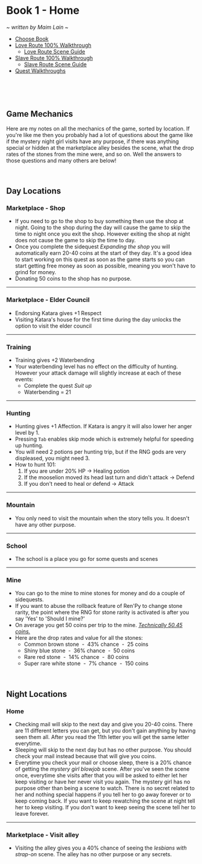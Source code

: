 # Book 1 - Home
*\~ written by Maim Lain \~*

- [Choose Book](https://github.com/maim-lain/fourelements)  
- [Love Route 100% Walkthrough](https://github.com/maim-lain/fourelements/blob/master/book-1/loveroute.md)  
  - [Love Route Scene Guide](https://github.com/maim-lain/fourelements/blob/master/book-1/lovescenes.md)  
- [Slave Route 100% Walkthrough](https://github.com/maim-lain/fourelements/blob/master/book-1/home.md)  
  - [Slave Route Scene Guide](https://github.com/maim-lain/fourelements/blob/master/book-1/home.md)  
- [Quest Walkthroughs](https://github.com/maim-lain/fourelements/blob/master/book-1/questwalk.md)  

<br>
<br>
<br>

## Game Mechanics
Here are my notes on all the mechanics of the game, sorted by location. If you're like me then you probably had a lot of questions about the game like if the mystery night girl visits have any purpose, if there was anything special or hidden at the marketplace alley besides the scene, what the drop rates of the stones from the mine were, and so on. Well the answers to those questions and many others are below!&nbsp;

<br>

## Day Locations
### Marketplace - Shop
- If you need to go to the shop to buy something then use the shop at night. Going to the shop during the day will cause the game to skip the time to night once you exit the shop. However exiting the shop at night does not cause the game to skip the time to day.
- Once you complete the sidequest *Expanding the shop* you will automatically earn 20-40 coins at the start of they day. It's a good idea to start working on this quest as soon as the game starts so you can start getting free money as soon as possible, meaning you won't have to grind for money.
- Donating 50 coins to the shop has no purpose.

---

### Marketplace - Elder Council
- Endorsing Katara gives +1 Respect
- Visiting Katara's house for the first time during the day unlocks the option to visit the elder council

---

### Training
- Training gives +2 Waterbending
- Your waterbending level has no effect on the difficulty of hunting. However your attack damage will slightly increase at each of these events:
  - Complete the quest *Suit up*
  - Waterbending = 21

---

### Hunting
- Hunting gives +1 Affection. If Katara is angry it will also lower her anger level by 1.
- Pressing `Tab` enables skip mode which is extremely helpful for speeding up hunting.
- You will need 2 potions per hunting trip, but if the RNG gods are very displeased, you might need 3.
- How to hunt 101:
  1. If you are under 20% HP -> Healing potion
  2. If the mooselion moved its head last turn and didn't attack -> Defend
  3. If you don't need to heal or defend -> Attack

---

### Mountain
- You only need to visit the mountain when the story tells you. It doesn't have any other purpose.

---

### School
- The school is a place you go for some quests and scenes

---

### Mine
- You can go to the mine to mine stones for money and do a couple of sidequests.
- If you want to abuse the rollback feature of Ren'Py to change stone rarity, the point where the RNG for stone rarity is activated is after you say 'Yes' to 'Should I mine?'
- On average you get 50 coins per trip to the mine. [*Technically 50.45 coins.*](http://www.statisticshowto.com/find-the-mean-of-the-probability-distribution-binomial/)
- Here are the drop rates and value for all the stones:
  - Common brown stone &nbsp;-&nbsp; 43% chance &nbsp;-&nbsp; 25 coins
  - Shiny blue stone &nbsp;-&nbsp; 36% chance &nbsp;-&nbsp; 50 coins
  - Rare red stone &nbsp;-&nbsp; 14% chance &nbsp;-&nbsp; 80 coins
  - Super rare white stone &nbsp;-&nbsp; 7% chance &nbsp;-&nbsp; 150 coins

<br>

## Night Locations
### Home
- Checking mail will skip to the next day and give you 20-40 coins. There are 11 different letters you can get, but you don't gain anything by having seen them all. After you read the 11th letter you will get the same letter everytime.
- Sleeping will skip to the next day but has no other purpose. You should check your mail instead because that will give you coins.
- Everytime you check your mail or choose sleep, there is a 20% chance of getting the *mystery girl blowjob* scene. After you've seen the scene once, everytime she visits after that you will be asked to either let her keep visiting or have her never visit you again. The mystery girl has no purpose other than being a scene to watch. There is no secret related to her and nothing special happens if you tell her to go away forever or to keep coming back. If you want to keep rewatching the scene at night tell her to keep visiting. If you don't want to keep seeing the scene tell her to leave forever.

---

### Marketplace - Visit alley
- Visiting the alley gives you a 40% chance of seeing the *lesbians with strap-on* scene. The alley has no other purpose or any secrets.
